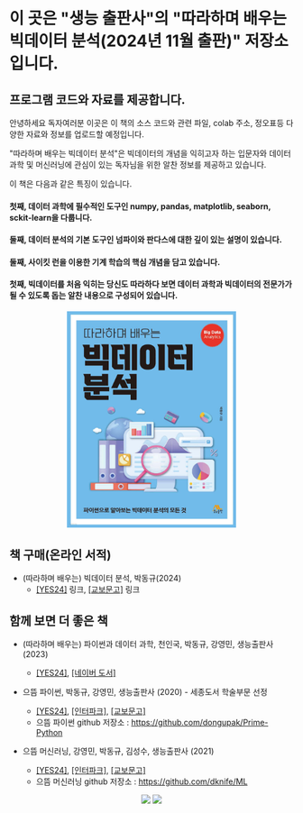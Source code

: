 # 이 곳은 "생능 출판사"의 "따라하며 배우는 빅데이터 분석(2024년 11월 출판)" 저장소입니다.
## 프로그램 코드와 자료를 제공합니다.

안녕하세요 독자여러분 이곳은 이 책의 소스 코드와 관련 파일, colab 주소, 정오표등 다양한 자료와 정보를 업로드할 예정입니다.

"따라하며 배우는 빅데이터 분석"은 빅데이터의 개념을 익히고자 하는 입문자와 데이터 과학 및 머신러닝에 관심이 있는 독자님을 위한 알찬 정보를 제공하고 있습니다.

이 책은 다음과 같은 특징이 있습니다.

#### 첫째, 데이터 과학에 필수적인 도구인 numpy, pandas, matplotlib, seaborn, sckit-learn을 다룹니다.
#### 둘째, 데이터 분석의 기본 도구인 넘파이와 판다스에 대한 깊이 있는 설명이 있습니다.
#### 둘째, 사이킷 런을 이용한 기계 학습의 핵심 개념을 담고 있습니다.
#### 첫째, 빅데이터를 처음 익히는 당신도 따라하다 보면 데이터 과학과 빅데이터의 전문가가 될 수 있도록 돕는 알찬 내용으로 구성되어 있습니다.
<p align="center">
  <img src="image/Big_data_analysis.jpeg" width=300px>
</p>

## 책 구매(온라인 서적)
* (따라하며 배우는) 빅데이터 분석, 박동규(2024)
   * [[YES24]](https://www.yes24.com/product/goods/138471950) 링크, [[교보문고]](https://product.kyobobook.co.kr/detail/S000214758232) 링크

## 함께 보면 더 좋은 책
* (따라하며 배우는) 파이썬과 데이터 과학, 천인국, 박동규, 강영민, 생능출판사 (2023)
   * [[YES24]](https://www.yes24.com/Product/Goods/123677210), [[네이버 도서]](https://search.shopping.naver.com/book/catalog/44042796624?cat_id=50010920&frm=PBOKPRO&query=%EB%94%B0%EB%9D%BC%ED%95%98%EB%A9%B0+%EB%B0%B0%EC%9A%B0%EB%8A%94+%ED%8C%8C%EC%9D%B4%EC%8D%AC%EA%B3%BC+%EB%8D%B0%EC%9D%B4%ED%84%B0+%EA%B3%BC%ED%95%99&NaPm=ct%3Dlwitj9ts%7Cci%3D44b6c51323f236f5d23f2b98d519059801d82111%7Ctr%3Dboknx%7Csn%3D95694%7Chk%3D4e9008498ac59466808e6537e00f775dc65d653c) 

* 으뜸 파이썬, 박동규, 강영민, 생능출판사 (2020) - 세종도서 학술부문 선정
   * [[YES24]](http://www.yes24.com/Product/Goods/89140722), [[인터파크]](http://book.interpark.com/product/BookDisplay.do?_method=detail&sc.shopNo=0000400000&sc.prdNo=330274507&pis1=book&pis2=product), [[교보문고]](http://www.kyobobook.co.kr/product/detailViewKor.laf?ejkGb=KOR&mallGb=KOR&barcode=9788970503691&orderClick=LEa&Kc=)
   * 으뜸 파이썬 github 저장소 : https://github.com/dongupak/Prime-Python
   
* 으뜸 머신러닝, 강영민, 박동규, 김성수, 생능출판사 (2021)
   * [[YES24]](http://www.yes24.com/Product/Goods/102577953), [[인터파크]](http://book.interpark.com/product/BookDisplay.do?_method=detail&sc.shopNo=0000400000&sc.prdNo=352099030&sc.saNo=003002001&bid1=search&bid2=product&bid3=title&bid4=001), [[교보문고]](http://www.kyobobook.co.kr/product/detailViewKor.laf?ejkGb=KOR&mallGb=KOR&barcode=9788970504919&orderClick=LEa&Kc=)
   * 으뜸 머신러닝 github 저장소 : https://github.com/dknife/ML
   
<p align="center">
  <img src="https://github.com/dongupak/DataSciPy-1st_edition/blob/master/image/Prime_Python_book.png" width=200px>
  <img src="https://github.com/dongupak/DataSciPy-1st_edition/blob/master/image/Prime_ML.jpg?raw=true" width=200px>
</p>

